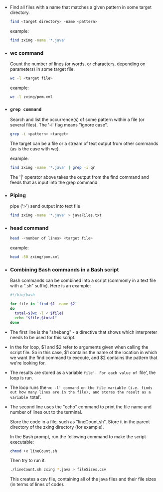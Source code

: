 - Find all files with a name that matches a given pattern in some target directory.
  
  ```sh
  find <target directory> -name <pattern>
  ```
  
  example:
  
  ```sh
  find zxing -name '*.java'
  ```
- ### wc command
  
  Count the number of lines (or words, or characters, depending on parameters) in some target file.
  
  ```sh
  wc -l <target file>
  ```
  
  example:
  
  ```sh
  wc -l zxing/pom.xml
  ```
- ###  `grep command ` 
  
  Search and list the occurrence(s) of some pattern within a file (or several files). The '-i' flag means "ignore case".
  
  ```sh
  grep -i <pattern> <target>
  ```
  
  The target can be a file or a stream of text output from other commands (as is the case with wc).
  
  example:
  
  ```sh
  find zxing -name '*.java' | grep -i qr
  ```
  
  The '|' operator above takes the output from the find command and feeds that as input into the grep command.
- ### Piping
  
  pipe ('>') send output into text file
  
  ```sh
  find zxing -name '*.java' > javaFiles.txt
  ```
- ### head command 
  
  ```sh
  head -<number of lines> <target file>
  ```
  
  example:
  
  ```sh
  head -50 zxing/pom.xml
  ```
- ### Combining Bash commands in a Bash script
  
  Bash commands can be combined into a script (commonly in a text file with a ".sh" suffix). Here is an example:
  
  ```sh
  #!/bin/bash
  
  for file in `find $1 -name $2`
  do
  	total=$(wc -l < $file)
  	echo "$file,$total"
  done
  ```
- The first line is the "shebang" - a directive that shows which interpreter needs to be used for this script.
- In the for loop, $1 and $2 refer to arguments given when calling the script file. So in this case, $1 contains the name of the location in which we want the find command to execute, and $2 contains the pattern that we're looking for.
- The results are stored as a variable `file'. For each value of `file', the loop is run.
- The loop runs the `wc -l' command on the file variable (i.e. finds out how many lines are in the file), and stores the result as a variable `total'.
- The second line uses the "echo" command to print the file name and number of lines out to the terminal.
  
  Store the code in a file, such as "lineCount.sh". Store it in the parent directory of the zxing directory (for example).
  
  In the Bash prompt, run the following command to make the script executable:
  
  ```sh
  chmod +x lineCount.sh
  ```
  
  Then try to run it.
  
  ```sh
  ./lineCount.sh zxing *.java > fileSizes.csv
  ```
  
  This creates a csv file, containing all of the java files and their file sizes (in terms of lines of code).